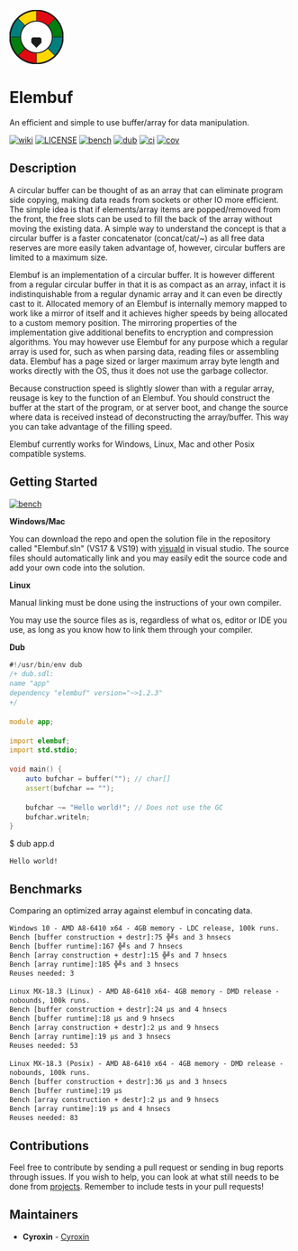 
[![logo](logotiny.png)]()

# Elembuf
An efficient and simple to use buffer/array for data manipulation.

[![wiki](https://img.shields.io/badge/​-Circular%20buffer-9cf?logo=Wikipedia)](https://en.wikipedia.org/wiki/Circular_buffer)
[![LICENSE](https://img.shields.io/github/license/Cyroxin/Elembuf)](LICENSE)
[![bench](https://img.shields.io/badge/benchmarks-%20-brightgreen?logo=fastly)](https://github.com/Cyroxin/Elembuf#benchmarks)
[![dub](https://img.shields.io/dub/v/elembuf?color=light%20green&logoColor=light%20green)](https://code.dlang.org/packages/elembuf)
[![ci](https://travis-ci.com/Cyroxin/Elembuf.svg?branch=master)](https://travis-ci.com/github/Cyroxin/Elembuf)
[![cov](https://img.shields.io/codecov/c/github/Cyroxin/Elembuf)](https://codecov.io/gh/Cyroxin/Elembuf)



## Description
A circular buffer can be thought of as an array that can eliminate program side copying, making data reads from sockets or other IO more efficient. The simple idea is that if elements/array items are popped/removed from the front, the free slots can be used to fill the back of the array without moving the existing data. A simple way to understand the concept is that a circular buffer is a faster concatenator (concat/cat/~) as all free data reserves are more easily taken advantage of, however, circular buffers are limited to a maximum size.

Elembuf is an implementation of a circular buffer. It is however different from a regular circular buffer in that it is as compact as an array, infact it is indistinquishable from a regular dynamic array and it can even be directly cast to it. Allocated memory of an Elembuf is internally memory mapped to work like a mirror of itself and it achieves higher speeds by being allocated to a custom memory position. The mirroring properties of the implementation give additional benefits to encryption and compression algorithms. You may however use Elembuf for any purpose which a regular array is used for, such as when parsing data, reading files or assembling data. Elembuf has a page sized or larger maximum array byte length and works directly with the OS, thus it does not use the garbage collector.

Because construction speed is slightly slower than with a regular array, reusage is key to the function of an Elembuf. You should construct the buffer at the start of the program, or at server boot, and change the source where data is received instead of deconstructing the array/buffer. This way you can take advantage of the filling speed.

Elembuf currently works for Windows, Linux, Mac and other Posix compatible systems. 


## Getting Started
 
[![bench](https://img.shields.io/badge/-documentation-dimgrey?style=for-the-badge&logo=Read%20the%20Docs&logoColor=brown)](https://cyroxin.github.io/Elembuf/index.html)

**Windows/Mac**

You can download the repo and open the solution file in the repository called "Elembuf.sln" (VS17 & VS19) with [visuald](https://github.com/dlang/visuald) in visual studio. The source files should automatically link and you may easily edit the source code and add your own code into the solution.

**Linux**

Manual linking must be done using the instructions of your own compiler. 

You may use the source files as is, regardless of what os, editor or IDE you use, as long as you know how to link
them through your compiler. 

**Dub**

```` D
#!/usr/bin/env dub
/+ dub.sdl:
name "app"
dependency "elembuf" version="~>1.2.3"
+/

module app;

import elembuf;
import std.stdio;

void main() {
    auto bufchar = buffer(""); // char[]
    assert(bufchar == "");
  
    bufchar ~= "Hello world!"; // Does not use the GC
    bufchar.writeln;
}

````
$ dub app.d

    Hello world!

## Benchmarks

Comparing an optimized array against elembuf in concating data. 

    Windows 10 - AMD A8-6410 x64 - 4GB memory - LDC release, 100k runs.
	Bench [buffer construction + destr]:75 ╬╝s and 3 hnsecs
	Bench [buffer runtime]:167 ╬╝s and 7 hnsecs
	Bench [array construction + destr]:15 ╬╝s and 7 hnsecs
	Bench [array runtime]:185 ╬╝s and 3 hnsecs
	Reuses needed: 3
    
	Linux MX-18.3 (Linux) - AMD A8-6410 x64- 4GB memory - DMD release -nobounds, 100k runs.
	Bench [buffer construction + destr]:24 μs and 4 hnsecs
	Bench [buffer runtime]:18 μs and 9 hnsecs
	Bench [array construction + destr]:2 μs and 9 hnsecs
	Bench [array runtime]:19 μs and 3 hnsecs
	Reuses needed: 53
    
	Linux MX-18.3 (Posix) - AMD A8-6410 x64 - 4GB memory - DMD release -nobounds, 100k runs.
	Bench [buffer construction + destr]:36 μs and 3 hnsecs
	Bench [buffer runtime]:19 μs
	Bench [array construction + destr]:2 μs and 9 hnsecs
	Bench [array runtime]:19 μs and 4 hnsecs
	Reuses needed: 83
    


## Contributions

Feel free to contribute by sending a pull request or sending in bug reports through issues. If you wish to help, you can look at what still needs to be done from [projects](https://github.com/Cyroxin/Elembuf/projects). Remember to include tests in your pull requests!

## Maintainers

* **Cyroxin** - [Cyroxin](https://github.com/cyroxin)


